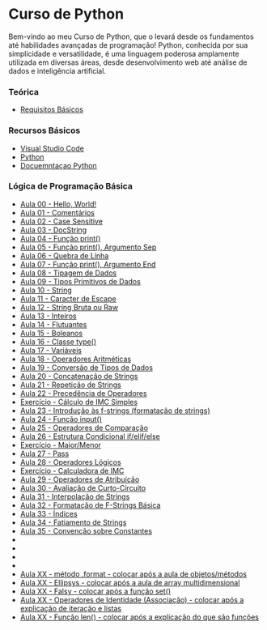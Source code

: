 # Curso de Python
Bem-vindo ao meu Curso de Python, que o levará desde os fundamentos até habilidades avançadas de programação! 
Python, conhecida por sua simplicidade e versatilidade, é uma linguagem poderosa amplamente utilizada em diversas áreas, desde desenvolvimento web até análise de dados e inteligência artificial.

### Teórica
* [Requisitos Básicos](./aulas/teorica_requisitos.md)

### Recursos Básicos
* [Visual Studio Code](https://code.visualstudio.com/)
* [Python](https://www.python.org/)
* [Docuemntaçao Python](https://docs.python.org/3/)

### Lógica de Programação Básica
* [Aula 00 - Hello, World!](./aulas/aula00_HelloWorld.py)
* [Aula 01 - Comentários](./aulas/aula01_Comentario.py)
* [Aula 02 - Case Sensitive](./aulas/aula02_CaseSensitive.md)
* [Aula 03 - DocString](./aulas/aula02_DocString.py)
* [Aula 04 - Função print()](./aulas/aula03_Funcao_print.py)
* [Aula 05 - Função print(), Argumento Sep](./aulas/aula04_Argumento_Sep.py)
* [Aula 06 - Quebra de Linha](./aulas/aula06_QuebraLinha.md)
* [Aula 07 - Função print(), Argumento End](./aulas/aula07_Argumento_End.py)
* [Aula 08 - Tipagem de Dados](./aulas/aula08_Tipagem.md)
* [Aula 09 - Tipos Primitivos de Dados](./aulas/aula09_TiposPrimitivos.md)
* [Aula 10 - String](./aulas/aula10_String.py)
* [Aula 11 - Caracter de Escape](./aulas/aula11_Escape.py)
* [Aula 12 - String Bruta ou Raw](./aulas/aula12_Raw.py)
* [Aula 13 - Inteiros](./aulas/aula13_Inteiros.py)
* [Aula 14 - Flutuantes](./aulas/aula14_Flutuantes.py)
* [Aula 15 - Boleanos](./aulas/aula15_Boleanos.py)
* [Aula 16 - Classe type()](./aulas/aula16_ClasseType.py)
* [Aula 17 - Variáveis](./aulas/aula17_Variaveis.py)
* [Aula 18 - Operadores Aritméticas](./aulas/aula18_OperadoresAritmeticos.py)
* [Aula 19 - Conversão de Tipos de Dados](./aulas/aula19_Conversao.py)
* [Aula 20 - Concatenação de Strings](./aulas/aula20_Concatenacao.py)
* [Aula 21 - Repetição de Strings](./aulas/aula21_Repeticao.py)
* [Aula 22 - Precedência de Operadores](./aulas/aula22_PrecedenciaOperadores.py)
* [Exercício - Cálculo de IMC Simples](./exercicios/exercicio01_CalculoIMC.py)
* [Aula 23 - Introdução às f-strings (formatação de strings)](./aulas/aula23_f-strings.py)
* [Aula 24 - Função input()](./aulas/aula24_FuncaoInput.md)
* [Aula 25 - Operadores de Comparação](./aulas/aula25_OperadoresComparativos.py)
* [Aula 26 - Estrutura Condicional if/elif/else](./aulas/aula26_EstruturaCondicional.PY)
* [Exercício - Maior/Menor](./exercicios/exercicio02_Maior-Menor.py)
* [Aula 27 - Pass](./aulas/aula27_Pass.py)
* [Aula 28 - Operadores Lógicos](./aulas/aula28_OperadoresLogicos.py)
* [Exercício - Calculadora de IMC](./exercicios/exercicio03_CalculadoraIMC.py)
* [Aula 29 - Operadores de Atribuição](./aulas/aula29_OperadoresAtribuicao.py)
* [Aula 30 - Avaliação de Curto-Circuito](./aulas/aula30_AvaliacaoCurtoCircuito.md)
* [Aula 31 - Interpolação de Strings](./aulas/aula31_InterpolacaoStrings.py)
* [Aula 32 - Formatação de F-Strings Básica](./aulas/aula32_FormatacaoStrings.py)
* [Aula 33 - Índices]()
* [Aula 34 - Fatiamento de Strings]()
* [Aula 35 - Convenção sobre Constantes]()
* []()
* []()
* []()
* []()
* [Aula XX - método .format - colocar após a aula de objetos/métodos]()
* [Aula XX - Ellipsys - colocar após a aula de array multidimensional]()
* [Aula XX - Falsy - colocar após a função set()]()
* [Aula XX - Operadores de Identidade (Associação) - colocar após a explicação de iteração e listas]()
* [Aula XX - Função len() - colocar após a explicação do que são funções]()